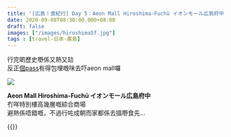 ```yaml
---
title: '[広島！食紀行] Day 5：Aeon Mall Hiroshima-Fuchū イオンモール広島府中'
date: 2020-09-08T08:30:00.000+08:00
draft: false
images: ["/images/hiroshima5f.jpg"]
tags : [travel-日本-廣島]
---
```


行完啲歷史嘢係又熱又攰  
反正[個pass](https://hidie.net/hiroshima2c/)有得包埋嘅咪去吓aeon mall囉  

![](/images/hiroshima5f.jpg)

**Aeon Mall Hiroshima-Fuchū イオンモール広島府中**  
冇咩特別樓高幾層嘅綜合商場  
避熱係唔錯嘅，不過行咗成朝而家都係去搵嘢食先...

  
{{<hiroshima>}}
